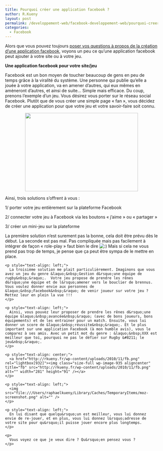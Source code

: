 ```yaml
---
title: Pourquoi créer une application facebook ?
author: R.Kueny
layout: post
permalink: /developpement-web/facebook-developpement-web/pourquoi-creer-une-application-facebook
categories:
  - Facebook
---
```

Alors que vous pouvez toujours <a title="Questions sur une application facebook" href="http://rkueny.fr/developpement-web/facebook-developpement-web/application-facebook-posez-vos-questions" target="_blank">poser vos questions à propos de la création d&rsquo;une application facebook</a>, voyons un peu ce qu&rsquo;une application facebook peut ajouter à votre site ou à votre jeu.

**Une application facebook pour votre site/jeu**

Facebook est un bon moyen de toucher beaucoup de gens en peu de temps grâce à la viralité du système. Une personne qui publie qu&rsquo;elle a jouée à votre application, va en amener d&rsquo;autres, qui eux mêmes en amèneront d&rsquo;autres, et ainsi de suite&#8230; Simple mais efficace. Du coup, prenons l&rsquo;exemple d&rsquo;un jeu. Vous désirez vous porter sur le réseau social Facebook. Plutôt que de vous créer une simple page &laquo;&nbsp;fan&nbsp;&raquo;, vous décidez de créer une application pour que votre jeu et votre savoir-faire soit connu.

<p style="text-align: center;">
  <a href="http://rkueny.fr/wp-content/uploads/2010/11/graph_api.jpg" rel="lightbox[932]"><img class="size-full wp-image-933 aligncenter" title="graph_api" src="http://rkueny.fr/wp-content/uploads/2010/11/graph_api.jpg" alt="" width="372" height="258" /></a>
</p>

<p style="text-align: center;">
  <!--more-->
</p>

<p style="text-align: center;">
  <p style="text-align: left;">
    Ainsi, trois solutions s&rsquo;offrent à vous :
  </p>
  
  <p style="text-align: left;">
    1/ porter votre jeu entièrement sur la plateforme Facebook
  </p>
  
  <p style="text-align: left;">
    2/ connecter votre jeu à Facebook via les boutons &laquo;&nbsp;j&rsquo;aime&nbsp;&raquo; ou &laquo;&nbsp;partager&nbsp;&raquo;
  </p>
  
  <p style="text-align: left;">
    3/ créer un mini-jeu sur la plateforme
  </p>
  
  <p style="text-align: left;">
    <p style="text-align: left;">
      La première solution n&rsquo;est surement pas la bonne, cela doit être prévu dès le début. La seconde est pas mal. Pas compliquée mais pas facilement à intégrer de façon &laquo;&nbsp;role-play&nbsp;&raquo; faut bien le dire <img src="http://rkueny.fr/wp-includes/images/smilies/icon_smile.gif" alt=":)" class="wp-smiley" /> Mais si cela ne vous prend pas trop de temps, je pense que ça peut être sympa de le mettre en place.
    </p>
    
    <p style="text-align: left;">
      La troisième solution me plait particulièrement. Imaginons que vous avez un jeu du genre &laquo;&nbsp;Gestion d&rsquo;une équipe de rugby&nbsp;&raquo;.  Votre jeu propose de prendre les rênes d&rsquo;une équipe et de l&rsquo;amener vers le bouclier de brennus. Vous voulez donner envie aux personnes de &laquo;&nbsp;Facebook&nbsp;&raquo; de venir joueur sur votre jeu ? Mettez leur en plein la vue !!!
    </p>
    
    <p style="text-align: left;">
      Ainsi, vous pouvez leur proposer de prendre les rênes d&rsquo;une équipe &laquo;&nbsp;avancée&nbsp;&raquo; (avec de bons joueurs, bons équipements) et de les entrainer pour un match. Ensuite, vous lui donner un score de &laquo;&nbsp;réussite&nbsp;&raquo;. Et le plus important sur une application Facebook (à mon humble avis), vous le comparez à ses amis. Avec un petit mot du genre : &laquo;&nbsp;XXX est meilleur que toi, pourquoi ne pas le défier sur Rugby &#8211; le jeu&nbsp;&raquo;.
    </p>
    
    <p style="text-align: center;">
      <a href="http://rkueny.fr/wp-content/uploads/2010/11/fb.png" rel="lightbox[932]"><img class="size-full wp-image-935 aligncenter" title="fb" src="http://rkueny.fr/wp-content/uploads/2010/11/fb.png" alt="" width="281" height="91" /></a>
    </p>
    
    <p style="text-align: left;">
      <img src="file:///Users/raphaelkueny/Library/Caches/TemporaryItems/moz-screenshot.png" alt="" />
    </p>
    
    <p style="text-align: left;">
      En lui disant que quelqu&rsquo;un est meilleur, vous lui donnez envie de re-jouer, et en plus, vous lui donnez l&rsquo;adresse de votre site pour qu&rsquo;il puisse jouer encore plus longtemps.
    </p>
    
    <p>
      Vous voyez ce que je veux dire ? Qu&rsquo;en pensez vous ?
    </p>
